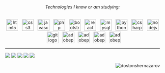 <h6 align="center">Technologies I know or am studying:</h6>

###

<div align="center">
  <img src="https://skillicons.dev/icons?i=html" height="38" alt="html5 logo"  />
  <img width="5" />
  <img src="https://cdn.jsdelivr.net/gh/devicons/devicon/icons/css3/css3-original.svg" height="38" alt="css3 logo"  />
  <img width="5" />
  <img src="https://skillicons.dev/icons?i=js" height="38" alt="javascript logo"  />
  <img width="5" />
  <img src="https://skillicons.dev/icons?i=golang" height="38" alt="php logo"  />
  <img width="5" />
  <img src="https://skillicons.dev/icons?i=docker" height="38" alt="bootstrap logo"  />
  <img width="5" />
  <img src="https://skillicons.dev/icons?i=react" height="38" alt="react logo"  />
  <img width="5" />
  <img src="https://skillicons.dev/icons?i=py" height="38" alt="mysql logo"  />
  <img width="5" />
  <img src="https://skillicons.dev/icons?i=postgres" height="38" alt="python logo"  />
  <img width="5" />
  <img src="https://skillicons.dev/icons?i=mongo" height="38" alt="csharp logo"  />
  <img width="5" />
  <img src="https://skillicons.dev/icons?i=kafka" height="38" alt="nodejs logo"  />
  <img width="5" />
  <img src="https://cdn.jsdelivr.net/gh/devicons/devicon/icons/git/git-original.svg" height="38" alt="git logo"  />
  <img width="5" />
  <img src="https://skillicons.dev/icons?i=redis" height="38" alt="adobepremierepro logo"  />
  <img width="5" />
  <img src="https://skillicons.dev/icons?i=torch" height="38" alt="adobephotoshop logo"  />
  <img width="5" />
  <img src="https://skillicons.dev/icons?i=kubernetes" height="38" alt="adobephotoshop logo"  />
  <img width="5" />
  <img src="https://skillicons.dev/icons?i=tensorflow" height="38" alt="adobephotoshop logo"  />
</div>
<hr>


![](http://github-profile-summary-cards.vercel.app/api/cards/profile-details?username=dostonshernazarov&theme=cobalt2)
![](http://github-profile-summary-cards.vercel.app/api/cards/repos-per-language?username=dostonshernazarov&theme=cobalt2) ![](http://github-profile-summary-cards.vercel.app/api/cards/most-commit-language?username=dostonshernazarov&theme=cobalt2)
![](http://github-profile-summary-cards.vercel.app/api/cards/stats?username=dostonshernazarov&theme=cobalt2) ![](http://github-profile-summary-cards.vercel.app/api/cards/productive-time?username=dostonshernazarov&theme=cobalt2&utcOffset=8) 

<div>
  <img align="right" src="https://komarev.com/ghpvc/?username=dostonshernazarov&style=for-the-badge" alt="dostonshernazarov" />
</div>

